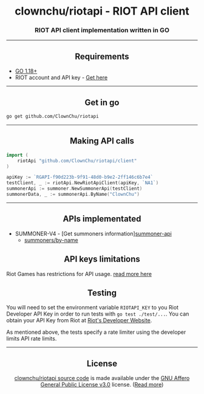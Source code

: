 <h1 align="center">clownchu/riotapi - RIOT API client</h1>
<h3 align="center">RIOT API client implementation written in GO</h3>

<hr>

<h2 align="center" id="requirements">Requirements</h2>

* [GO 1.18+](https://go.dev/doc/install)
* RIOT account and API key - [Get here](https://developer.riotgames.com/)

<hr>

<h2 id="get-in-go" align="center">Get in go</h2>

```bash
go get github.com/ClownChu/riotapi
```

<hr>

<h2 id="making-api-calls" align="center">Making API calls</h2>

```go
import (
    riotApi "github.com/ClownChu/riotapi/client"
)

apiKey := `RGAPI-f90d223b-9f91-48d0-b9e2-2ff146c6b7e4`
testClient, _ := riotApi.NewRiotApiClient(apiKey, `NA1`)
summonerApi := summoner.NewSummonerApi(testClient)
summonerData, _ := summonerApi.ByName("ClownChu")
```

<hr>

<h2 id="apis-implementated" align="center">APIs implementated</h2>

* SUMMONER-V4 - [Get summoners information][summoner-api](https://developer.riotgames.com/apis#summoner-v4/)
    * [summoners/by-name](https://developer.riotgames.com/apis#summoner-v4/GET_getBySummonerName)

<h2 id="api-keys-limitations" align="center">API keys limitations</h2>

Riot Games has restrictions for API usage. [read more here](https://developer.riotgames.com/docs/portal#web-apis_personal-api-keys)

<h2 id="testing" align="center">Testing</h2>

You will need to set the environment variable `RIOTAPI_KEY` to you Riot Developer API Key in order to run tests
with `go test ./test/...`. You can obtain your API Key from Riot at [Riot's Developer Website](https://developer.riotgames.com/).

As mentioned above, the tests specify a rate limiter using the developer limits API rate limits.

<hr>

<h2 align="center" id="license">License</h2>
<div align="center">
    <a href="https://github.com/ClownChu/riotapi" target="_blank">clownchu/riotapi source code</a> is made available under the <a href="https://www.gnu.org/licenses/agpl-3.0.en.html" target="_blank">GNU Affero General Public License v3.0</a> license. (<a href="https://choosealicense.com/licenses/agpl-3.0/" target="_blank">Read more</a>)
</div>